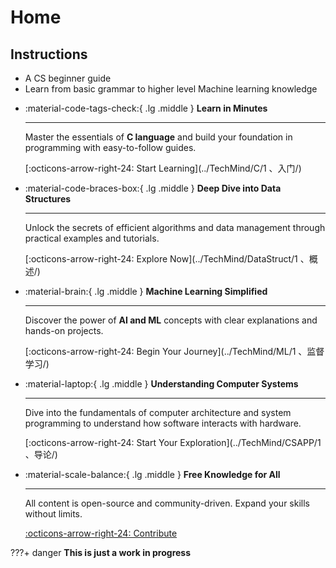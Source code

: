 # Home


## Instructions

- A CS beginner guide
- Learn from basic  grammar to higher level Machine learning knowledge

<div class="grid cards" markdown>

-   :material-code-tags-check:{ .lg .middle } __Learn in Minutes__

    ---

    Master the essentials of **C language** and build your foundation in programming with easy-to-follow guides.

    [:octicons-arrow-right-24: Start Learning](../TechMind/C/1 、入门/)

-   :material-code-braces-box:{ .lg .middle }  __Deep Dive into Data Structures__

    ---

    Unlock the secrets of efficient algorithms and data management through practical examples and tutorials.

    [:octicons-arrow-right-24: Explore Now](../TechMind/DataStruct/1 、概述/)

-   :material-brain:{ .lg .middle } __Machine Learning Simplified__

    ---

    Discover the power of **AI and ML** concepts with clear explanations and hands-on projects.

    [:octicons-arrow-right-24: Begin Your Journey](../TechMind/ML/1 、监督学习/)


-   :material-laptop:{ .lg .middle } __Understanding Computer Systems__

    ---

    Dive into the fundamentals of computer architecture and system programming to understand how software interacts with hardware.

    [:octicons-arrow-right-24: Start Your Exploration](../TechMind/CSAPP/1 、导论/)


-   :material-scale-balance:{ .lg .middle } __Free Knowledge for All__

    ---

    All content is open-source and community-driven. Expand your skills without limits.

    [:octicons-arrow-right-24: Contribute](#)

</div>

???+ danger
     **This is just a work in progress**
